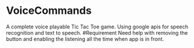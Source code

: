 # VoiceCommands
A complete voice playable Tic Tac Toe game. Using google apis for speech recognition and text to speech.
#Requirement
Need help with removing the button and enabling the listening all the time when app is in front.
